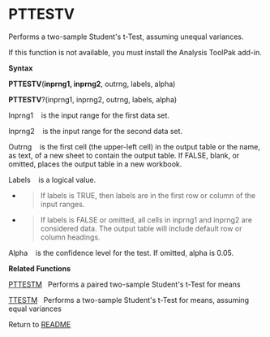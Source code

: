 # PTTESTV

Performs a two-sample Student's t-Test, assuming unequal variances.

If this function is not available, you must install the Analysis ToolPak
add-in.

**Syntax**

**PTTESTV**(**inprng1, inprng2**, outrng, labels, alpha)

**PTTESTV**?(inprng1, inprng2, outrng, labels, alpha)

Inprng1&nbsp;&nbsp;&nbsp;&nbsp;is the input range for the first data
set.

Inprng2&nbsp;&nbsp;&nbsp;&nbsp;is the input range for the second data
set.

Outrng&nbsp;&nbsp;&nbsp;&nbsp;is the first cell (the upper-left cell) in
the output table or the name, as text, of a new sheet to contain the
output table. If FALSE, blank, or omitted, places the output table in a
new workbook.

Labels&nbsp;&nbsp;&nbsp;&nbsp;is a logical value.

  - > If labels is TRUE, then labels are in the first row or column of
    > the input ranges.

  - > If labels is FALSE or omitted, all cells in inprng1 and inprng2
    > are considered data. The output table will include default row or
    > column headings.


Alpha&nbsp;&nbsp;&nbsp;&nbsp;is the confidence level for the test. If
omitted, alpha is 0.05.

**Related Functions**

[PTTESTM](PTTESTM.md)&nbsp;&nbsp;&nbsp;Performs a paired two-sample Student's t-Test
for means

[TTESTM](TTESTM.md)&nbsp;&nbsp;&nbsp;Performs a two-sample Student's t-Test for
means, assuming equal variances



Return to [README](README.md)

